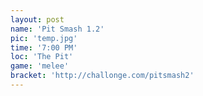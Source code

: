 ```yaml
---
layout: post
name: 'Pit Smash 1.2'
pic: 'temp.jpg'
time: '7:00 PM'
loc: 'The Pit'
game: 'melee'
bracket: 'http://challonge.com/pitsmash2'
---
```

